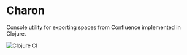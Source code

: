 # Charon

Console utility for exporting spaces from Confluence implemented in Clojure.

![Clojure CI](https://github.com/shapiy/charon/workflows/Clojure%20CI/badge.svg)
